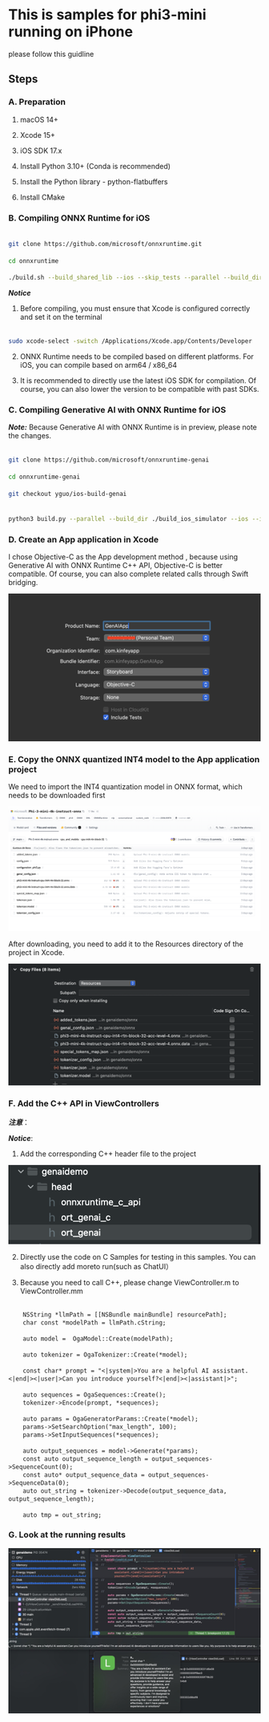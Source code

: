 # **This is samples for phi3-mini running on iPhone**

please follow this guidline

## **Steps**

 ### **A. Preparation**


1. macOS 14+

2. Xcode 15+
   
3. iOS SDK 17.x 
   
4. Install Python 3.10+ (Conda is recommended)
   
5. Install the Python library - python-flatbuffers

6. Install CMake


### **B. Compiling ONNX Runtime for iOS**

```bash

git clone https://github.com/microsoft/onnxruntime.git

cd onnxruntime

./build.sh --build_shared_lib --ios --skip_tests --parallel --build_dir ./build_ios --ios --apple_sysroot iphoneos --osx_arch arm64 --apple_deploy_target 17.4 --cmake_generator Xcode --config Release

```
 
***Notice*** 

  1. Before compiling, you must ensure that Xcode is configured correctly and set it on the terminal


```bash

sudo xcode-select -switch /Applications/Xcode.app/Contents/Developer 

```
 
  2. ONNX Runtime needs to be compiled based on different platforms. For iOS, you can compile based on arm64 / x86_64
   
  3. It is recommended to directly use the latest iOS SDK for compilation. Of course, you can also lower the version to be compatible with past SDKs.


### **C. Compiling Generative AI with ONNX Runtime for iOS**


 ***Note:*** Because Generative AI with ONNX Runtime is in preview, please note the changes.


```bash

git clone https://github.com/microsoft/onnxruntime-genai

cd onnxruntime-genai

git checkout yguo/ios-build-genai


python3 build.py --parallel --build_dir ./build_ios_simulator --ios --ios_sysroot iphoneos --osx_arch arm64 --apple_deployment_target 17.4 --cmake_generator Xcode

```


### **D. Create an App application in Xcode**

I chose Objective-C as the App development method , because using Generative AI with ONNX Runtime C++ API, Objective-C is better compatible. Of course, you can also complete related calls through Swift bridging.


![xcode](../imgs/ios/xcode.png)


### **E. Copy the ONNX quantized INT4 model to the App application project**

We need to import the INT4 quantization model in ONNX format, which needs to be downloaded first

![hf](../imgs/ios/hf.png)

After downloading, you need to add it to the Resources directory of the project in Xcode.


![model](../imgs/ios/model.png)


 ### **F. Add the C++ API in ViewControllers**

 ***注意***：
 
***Notice***:

  1. Add the corresponding C++ header file to the project


  ![head](../imgs/ios/head.png)
 
  2. Directly use the code on C Samples for testing in this samples. You can also directly add moreto run(such as ChatUI）

  3. Because you need to call C++, please change ViewController.m to ViewController.mm

```objc

    NSString *llmPath = [[NSBundle mainBundle] resourcePath];
    char const *modelPath = llmPath.cString;

    auto model =  OgaModel::Create(modelPath);

    auto tokenizer = OgaTokenizer::Create(*model);

    const char* prompt = "<|system|>You are a helpful AI assistant.<|end|><|user|>Can you introduce yourself?<|end|><|assistant|>";

    auto sequences = OgaSequences::Create();
    tokenizer->Encode(prompt, *sequences);

    auto params = OgaGeneratorParams::Create(*model);
    params->SetSearchOption("max_length", 100);
    params->SetInputSequences(*sequences);

    auto output_sequences = model->Generate(*params);
    const auto output_sequence_length = output_sequences->SequenceCount(0);
    const auto* output_sequence_data = output_sequences->SequenceData(0);
    auto out_string = tokenizer->Decode(output_sequence_data, output_sequence_length);
    
    auto tmp = out_string;

```


### **G. Look at the running results**

![result](../imgs/ios/result.jpg)